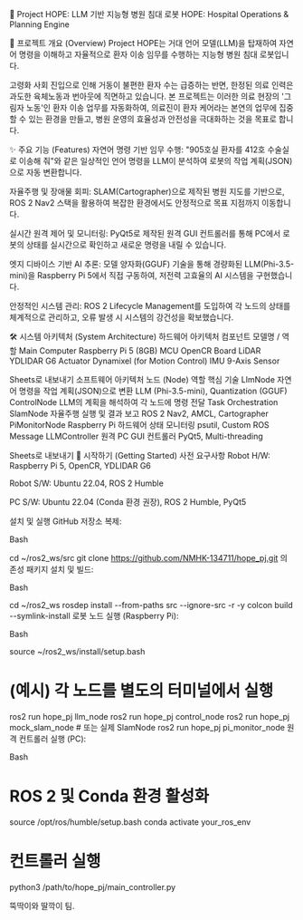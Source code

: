 🏥 Project HOPE: LLM 기반 지능형 병원 침대 로봇
HOPE: Hospital Operations & Planning Engine

📝 프로젝트 개요 (Overview)
Project HOPE는 거대 언어 모델(LLM)을 탑재하여 자연어 명령을 이해하고 자율적으로 환자 이송 임무를 수행하는 지능형 병원 침대 로봇입니다.

고령화 사회 진입으로 인해 거동이 불편한 환자 수는 급증하는 반면, 한정된 의료 인력은 과도한 육체노동과 번아웃에 직면하고 있습니다. 본 프로젝트는 이러한 의료 현장의 '그림자 노동'인 환자 이송 업무를 자동화하여, 의료진이 환자 케어라는 본연의 업무에 집중할 수 있는 환경을 만들고, 병원 운영의 효율성과 안전성을 극대화하는 것을 목표로 합니다.

✨ 주요 기능 (Features)
자연어 명령 기반 임무 수행: "905호실 환자를 412호 수술실로 이송해 줘"와 같은 일상적인 언어 명령을 LLM이 분석하여 로봇의 작업 계획(JSON)으로 자동 변환합니다.

자율주행 및 장애물 회피: SLAM(Cartographer)으로 제작된 병원 지도를 기반으로, ROS 2 Nav2 스택을 활용하여 복잡한 환경에서도 안정적으로 목표 지점까지 이동합니다.

실시간 원격 제어 및 모니터링: PyQt5로 제작된 원격 GUI 컨트롤러를 통해 PC에서 로봇의 상태를 실시간으로 확인하고 새로운 명령을 내릴 수 있습니다.

엣지 디바이스 기반 AI 추론: 모델 양자화(GGUF) 기술을 통해 경량화된 LLM(Phi-3.5-mini)을 Raspberry Pi 5에서 직접 구동하여, 저전력 고효율의 AI 시스템을 구현했습니다.

안정적인 시스템 관리: ROS 2 Lifecycle Management를 도입하여 각 노드의 상태를 체계적으로 관리하고, 오류 발생 시 시스템의 강건성을 확보했습니다.

🛠️ 시스템 아키텍처 (System Architecture)
하드웨어 아키텍처
컴포넌트	모델명 / 역할
Main Computer	Raspberry Pi 5 (8GB)
MCU	OpenCR Board
LiDAR	YDLIDAR G6
Actuator	Dynamixel (for Motion Control)
IMU	9-Axis Sensor

Sheets로 내보내기
소프트웨어 아키텍처
노드 (Node)	역할	핵심 기술
LlmNode	자연어 명령을 작업 계획(JSON)으로 변환	LLM (Phi-3.5-mini), Quantization (GGUF)
ControlNode	LLM의 계획을 해석하여 각 노드에 명령 전달	Task Orchestration
SlamNode	자율주행 실행 및 결과 보고	ROS 2 Nav2, AMCL, Cartographer
PiMonitorNode	Raspberry Pi 하드웨어 상태 모니터링	psutil, Custom ROS Message
LLMController	원격 PC GUI 컨트롤러	PyQt5, Multi-threading

Sheets로 내보내기
🚀 시작하기 (Getting Started)
사전 요구사항
Robot H/W: Raspberry Pi 5, OpenCR, YDLIDAR G6

Robot S/W: Ubuntu 22.04, ROS 2 Humble

PC S/W: Ubuntu 22.04 (Conda 환경 권장), ROS 2 Humble, PyQt5

설치 및 실행
GitHub 저장소 복제:

Bash

cd ~/ros2_ws/src
git clone https://github.com/NMHK-134711/hope_pj.git
의존성 패키지 설치 및 빌드:

Bash

cd ~/ros2_ws
rosdep install --from-paths src --ignore-src -r -y
colcon build --symlink-install
로봇 노드 실행 (Raspberry Pi):

Bash

source ~/ros2_ws/install/setup.bash
# (예시) 각 노드를 별도의 터미널에서 실행
ros2 run hope_pj llm_node
ros2 run hope_pj control_node
ros2 run hope_pj mock_slam_node # 또는 실제 SlamNode
ros2 run hope_pj pi_monitor_node
원격 컨트롤러 실행 (PC):

Bash

# ROS 2 및 Conda 환경 활성화
source /opt/ros/humble/setup.bash
conda activate your_ros_env

# 컨트롤러 실행
python3 /path/to/hope_pj/main_controller.py

뚝딱이와 딸깍이 팀.
